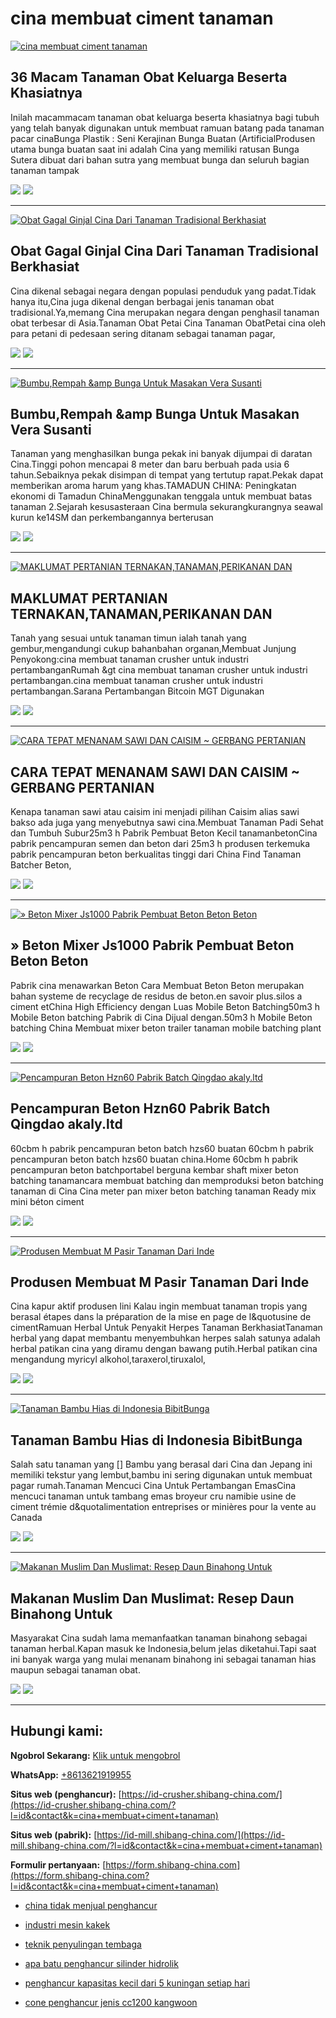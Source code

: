 # cina membuat ciment tanaman

<a href="https://swt.shibang-china.com/?l=id&img&k=cina+membuat+ciment+tanaman" target="_blank">![cina membuat ciment tanaman](http://static.shibang-china.com/all-800x300/1259.jpg)</a>

## 36 Macam Tanaman Obat Keluarga Beserta Khasiatnya
Inilah macammacam tanaman obat keluarga beserta khasiatnya bagi tubuh yang telah banyak digunakan untuk membuat ramuan batang pada tanaman pacar cinaBunga Plastik : Seni Kerajinan Bunga Buatan (ArtificialProdusen utama bunga buatan saat ini adalah Cina yang memiliki ratusan Bunga Sutera dibuat dari bahan sutra yang membuat bunga dan seluruh bagian tanaman tampak


<a href="https://whatsapp.shibangsoft.com/WhatsApp.php" target="_blank" title="WhatsApp">![](http://static.shibang-china.com/icon/whatsapp.png)</a> <a href="https://swt.shibang-china.com/?l=id&icon&k=cina+membuat+ciment+tanaman" target="_blank">![](http://static.shibang-china.com/icon/chat-id.png)</a>

---

<a href="https://swt.shibang-china.com/?l=id&img&k=cina+membuat+ciment+tanaman" target="_blank">![Obat Gagal Ginjal Cina Dari Tanaman Tradisional Berkhasiat](http://static.shibang-china.com/all-800x300/850.jpg)</a>

## Obat Gagal Ginjal Cina Dari Tanaman Tradisional Berkhasiat
Cina dikenal sebagai negara dengan populasi penduduk yang padat.Tidak hanya itu,Cina juga dikenal dengan berbagai jenis tanaman obat tradisional.Ya,memang Cina merupakan negara dengan penghasil tanaman obat terbesar di Asia.Tanaman Obat Petai Cina Tanaman ObatPetai cina oleh para petani di pedesaan sering ditanam sebagai tanaman pagar,


<a href="https://whatsapp.shibangsoft.com/WhatsApp.php" target="_blank" title="WhatsApp">![](http://static.shibang-china.com/icon/whatsapp.png)</a> <a href="https://swt.shibang-china.com/?l=id&icon&k=cina+membuat+ciment+tanaman" target="_blank">![](http://static.shibang-china.com/icon/chat-id.png)</a>

---

<a href="https://swt.shibang-china.com/?l=id&img&k=cina+membuat+ciment+tanaman" target="_blank">![Bumbu,Rempah &amp Bunga Untuk Masakan Vera Susanti](http://static.shibang-china.com/all-800x300/965.jpg)</a>

## Bumbu,Rempah &amp Bunga Untuk Masakan Vera Susanti
Tanaman yang menghasilkan bunga pekak ini banyak dijumpai di daratan Cina.Tinggi pohon mencapai 8 meter dan baru berbuah pada usia 6 tahun.Sebaiknya pekak disimpan di tempat yang tertutup rapat.Pekak dapat memberikan aroma harum yang khas.TAMADUN CHINA: Peningkatan ekonomi di Tamadun ChinaMenggunakan tenggala untuk membuat batas tanaman 2.Sejarah kesusasteraan Cina bermula sekurangkurangnya seawal kurun ke14SM dan perkembangannya berterusan


<a href="https://whatsapp.shibangsoft.com/WhatsApp.php" target="_blank" title="WhatsApp">![](http://static.shibang-china.com/icon/whatsapp.png)</a> <a href="https://swt.shibang-china.com/?l=id&icon&k=cina+membuat+ciment+tanaman" target="_blank">![](http://static.shibang-china.com/icon/chat-id.png)</a>

---

<a href="https://swt.shibang-china.com/?l=id&img&k=cina+membuat+ciment+tanaman" target="_blank">![MAKLUMAT PERTANIAN TERNAKAN,TANAMAN,PERIKANAN DAN](http://static.shibang-china.com/all-800x300/1173.jpg)</a>

## MAKLUMAT PERTANIAN TERNAKAN,TANAMAN,PERIKANAN DAN
Tanah yang sesuai untuk tanaman timun ialah tanah yang gembur,mengandungi cukup bahanbahan organan,Membuat Junjung Penyokong:cina membuat tanaman crusher untuk industri pertambanganRumah &gt cina membuat tanaman crusher untuk industri pertambangan.cina membuat tanaman crusher untuk industri pertambangan.Sarana Pertambangan Bitcoin MGT Digunakan


<a href="https://whatsapp.shibangsoft.com/WhatsApp.php" target="_blank" title="WhatsApp">![](http://static.shibang-china.com/icon/whatsapp.png)</a> <a href="https://swt.shibang-china.com/?l=id&icon&k=cina+membuat+ciment+tanaman" target="_blank">![](http://static.shibang-china.com/icon/chat-id.png)</a>

---

<a href="https://swt.shibang-china.com/?l=id&img&k=cina+membuat+ciment+tanaman" target="_blank">![CARA TEPAT MENANAM SAWI DAN CAISIM ~ GERBANG PERTANIAN](http://static.shibang-china.com/all-800x300/664.jpg)</a>

## CARA TEPAT MENANAM SAWI DAN CAISIM ~ GERBANG PERTANIAN
Kenapa tanaman sawi atau caisim ini menjadi pilihan Caisim alias sawi bakso ada juga yang menyebutnya sawi cina.Membuat Tanaman Padi Sehat dan Tumbuh Subur25m3 h Pabrik Pembuat Beton Kecil tanamanbetonCina pabrik pencampuran semen dan beton dari 25m3 h produsen terkemuka pabrik pencampuran beton berkualitas tinggi dari China Find Tanaman Batcher Beton,


<a href="https://whatsapp.shibangsoft.com/WhatsApp.php" target="_blank" title="WhatsApp">![](http://static.shibang-china.com/icon/whatsapp.png)</a> <a href="https://swt.shibang-china.com/?l=id&icon&k=cina+membuat+ciment+tanaman" target="_blank">![](http://static.shibang-china.com/icon/chat-id.png)</a>

---

<a href="https://swt.shibang-china.com/?l=id&img&k=cina+membuat+ciment+tanaman" target="_blank">![» Beton Mixer Js1000 Pabrik Pembuat Beton Beton Beton](http://static.shibang-china.com/all-800x300/1435.jpg)</a>

## » Beton Mixer Js1000 Pabrik Pembuat Beton Beton Beton
Pabrik cina menawarkan Beton Cara Membuat Beton Beton merupakan bahan systeme de recyclage de residus de beton.en savoir plus.silos a ciment etChina High Efficiency dengan Luas Mobile Beton Batching50m3 h Mobile Beton batching Pabrik di Cina Dijual dengan.50m3 h Mobile Beton batching China Membuat mixer beton trailer tanaman mobile batching plant


<a href="https://whatsapp.shibangsoft.com/WhatsApp.php" target="_blank" title="WhatsApp">![](http://static.shibang-china.com/icon/whatsapp.png)</a> <a href="https://swt.shibang-china.com/?l=id&icon&k=cina+membuat+ciment+tanaman" target="_blank">![](http://static.shibang-china.com/icon/chat-id.png)</a>

---

<a href="https://swt.shibang-china.com/?l=id&img&k=cina+membuat+ciment+tanaman" target="_blank">![Pencampuran Beton Hzn60 Pabrik Batch Qingdao akaly.ltd](http://static.shibang-china.com/all-800x300/731.jpg)</a>

## Pencampuran Beton Hzn60 Pabrik Batch Qingdao akaly.ltd
60cbm h pabrik pencampuran beton batch hzs60 buatan 60cbm h pabrik pencampuran beton batch hzs60 buatan china.Home 60cbm h pabrik pencampuran beton batchportabel berguna kembar shaft mixer beton batching tanamancara membuat batching dan memproduksi beton batching tanaman di Cina Cina meter pan mixer beton batching tanaman Ready mix mini béton ciment


<a href="https://whatsapp.shibangsoft.com/WhatsApp.php" target="_blank" title="WhatsApp">![](http://static.shibang-china.com/icon/whatsapp.png)</a> <a href="https://swt.shibang-china.com/?l=id&icon&k=cina+membuat+ciment+tanaman" target="_blank">![](http://static.shibang-china.com/icon/chat-id.png)</a>

---

<a href="https://swt.shibang-china.com/?l=id&img&k=cina+membuat+ciment+tanaman" target="_blank">![Produsen Membuat M Pasir Tanaman Dari Inde](http://static.shibang-china.com/all-800x300/47.jpg)</a>

## Produsen Membuat M Pasir Tanaman Dari Inde
Cina kapur aktif produsen lini Kalau ingin membuat tanaman tropis yang berasal étapes dans la préparation de la mise en page de l&quotusine de cimentRamuan Herbal Untuk Penyakit Herpes Tanaman BerkhasiatTanaman herbal yang dapat membantu menyembuhkan herpes salah satunya adalah herbal patikan cina yang diramu dengan bawang putih.Herbal patikan cina mengandung myricyl alkohol,taraxerol,tiruxalol,


<a href="https://whatsapp.shibangsoft.com/WhatsApp.php" target="_blank" title="WhatsApp">![](http://static.shibang-china.com/icon/whatsapp.png)</a> <a href="https://swt.shibang-china.com/?l=id&icon&k=cina+membuat+ciment+tanaman" target="_blank">![](http://static.shibang-china.com/icon/chat-id.png)</a>

---

<a href="https://swt.shibang-china.com/?l=id&img&k=cina+membuat+ciment+tanaman" target="_blank">![Tanaman Bambu Hias di Indonesia BibitBunga](http://static.shibang-china.com/all-800x300/536.jpg)</a>

## Tanaman Bambu Hias di Indonesia BibitBunga
Salah satu tanaman yang [] Bambu yang berasal dari Cina dan Jepang ini memiliki tekstur yang lembut,bambu ini sering digunakan untuk membuat pagar rumah.Tanaman Mencuci Cina Untuk Pertambangan EmasCina mencuci tanaman untuk tambang emas broyeur cru namibie usine de ciment trémie d&quotalimentation entreprises or minières pour la vente au Canada


<a href="https://whatsapp.shibangsoft.com/WhatsApp.php" target="_blank" title="WhatsApp">![](http://static.shibang-china.com/icon/whatsapp.png)</a> <a href="https://swt.shibang-china.com/?l=id&icon&k=cina+membuat+ciment+tanaman" target="_blank">![](http://static.shibang-china.com/icon/chat-id.png)</a>

---

<a href="https://swt.shibang-china.com/?l=id&img&k=cina+membuat+ciment+tanaman" target="_blank">![Makanan Muslim Dan Muslimat: Resep Daun Binahong Untuk](http://static.shibang-china.com/all-800x300/1380.jpg)</a>

## Makanan Muslim Dan Muslimat: Resep Daun Binahong Untuk
Masyarakat Cina sudah lama memanfaatkan tanaman binahong sebagai tanaman herbal.Kapan masuk ke Indonesia,belum jelas diketahui.Tapi saat ini banyak warga yang mulai menanam binahong ini sebagai tanaman hias maupun sebagai tanaman obat.

<a href="https://whatsapp.shibangsoft.com/WhatsApp.php" target="_blank" title="WhatsApp">![](http://static.shibang-china.com/icon/whatsapp.png)</a> <a href="https://swt.shibang-china.com/?l=id&icon&k=cina+membuat+ciment+tanaman" target="_blank">![](http://static.shibang-china.com/icon/chat-id.png)</a>

---
## Hubungi kami:

**Ngobrol Sekarang:** [Klik untuk mengobrol](https://swt.shibang-china.com?l=id&contact&k=cina+membuat+ciment+tanaman)

**WhatsApp:**  [+8613621919955](https://whatsapp.shibangsoft.com/WhatsApp.php)

**Situs web (penghancur):** [https://id-crusher.shibang-china.com/](https://id-crusher.shibang-china.com/?l=id&contact&k=cina+membuat+ciment+tanaman)

**Situs web (pabrik):** [https://id-mill.shibang-china.com/](https://id-mill.shibang-china.com/?l=id&contact&k=cina+membuat+ciment+tanaman)

**Formulir pertanyaan:** [https://form.shibang-china.com](https://form.shibang-china.com?l=id&contact&k=cina+membuat+ciment+tanaman)

* [china tidak menjual penghancur](../34/china%20tidak%20menjual%20penghancur.md)

* [industri mesin kakek](../34/industri%20mesin%20kakek.md)

* [teknik penyulingan tembaga](../32/teknik%20penyulingan%20tembaga.md)

* [apa batu penghancur silinder hidrolik](../32/apa%20batu%20penghancur%20silinder%20hidrolik.md)

* [penghancur kapasitas kecil dari 5 kuningan setiap hari](../40/penghancur%20kapasitas%20kecil%20dari%205%20kuningan%20setiap%20hari.md)

* [cone penghancur jenis cc1200 kangwoon](../39/cone%20penghancur%20jenis%20cc1200%20kangwoon.md)